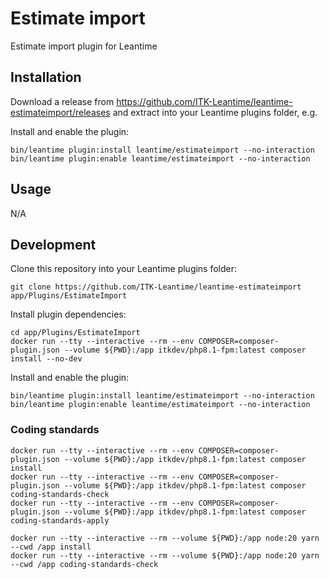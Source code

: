 # Estimate import

Estimate import plugin for Leantime

## Installation

Download a release from
<https://github.com/ITK-Leantime/leantime-estimateimport/releases> and extract into
your Leantime plugins folder, e.g.

Install and enable the plugin:

``` shell
bin/leantime plugin:install leantime/estimateimport --no-interaction
bin/leantime plugin:enable leantime/estimateimport --no-interaction
```

## Usage

N/A

## Development

Clone this repository into your Leantime plugins folder:

``` shell
git clone https://github.com/ITK-Leantime/leantime-estimateimport app/Plugins/EstimateImport
```

Install plugin dependencies:

``` shell
cd app/Plugins/EstimateImport
docker run --tty --interactive --rm --env COMPOSER=composer-plugin.json --volume ${PWD}:/app itkdev/php8.1-fpm:latest composer install --no-dev
```

Install and enable the plugin:

``` shell
bin/leantime plugin:install leantime/estimateimport --no-interaction
bin/leantime plugin:enable leantime/estimateimport --no-interaction
```

### Coding standards

``` shell
docker run --tty --interactive --rm --env COMPOSER=composer-plugin.json --volume ${PWD}:/app itkdev/php8.1-fpm:latest composer install
docker run --tty --interactive --rm --env COMPOSER=composer-plugin.json --volume ${PWD}:/app itkdev/php8.1-fpm:latest composer coding-standards-check
docker run --tty --interactive --rm --env COMPOSER=composer-plugin.json --volume ${PWD}:/app itkdev/php8.1-fpm:latest composer coding-standards-apply
```

```shell
docker run --tty --interactive --rm --volume ${PWD}:/app node:20 yarn --cwd /app install
docker run --tty --interactive --rm --volume ${PWD}:/app node:20 yarn --cwd /app coding-standards-check
```
